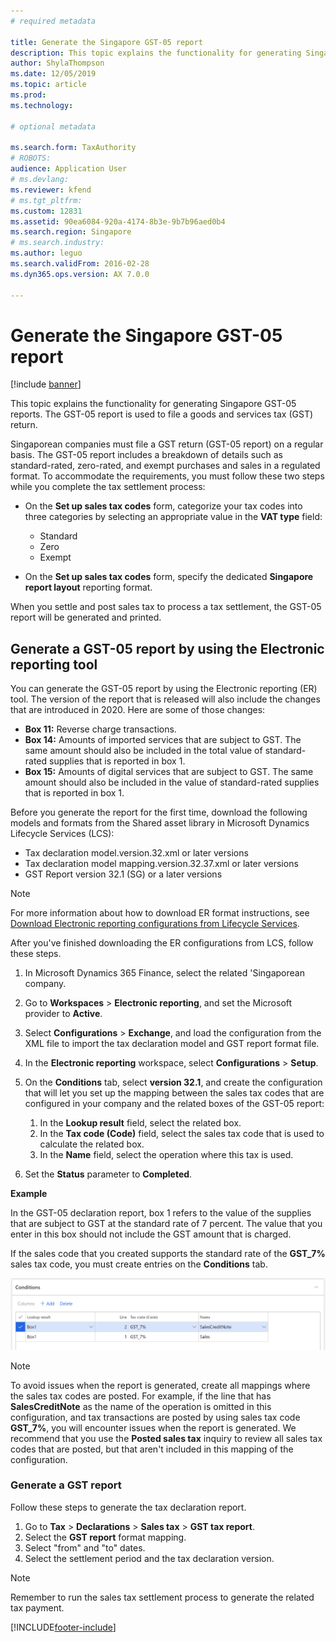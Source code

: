 ```yaml
---
# required metadata

title: Generate the Singapore GST-05 report
description: This topic explains the functionality for generating Singapore GST-05 reports in Microsoft Dynamics 365 Finance. The GST-05 report is used to file a goods and services tax (GST) return. 
author: ShylaThompson
ms.date: 12/05/2019
ms.topic: article
ms.prod: 
ms.technology: 

# optional metadata

ms.search.form: TaxAuthority
# ROBOTS: 
audience: Application User
# ms.devlang: 
ms.reviewer: kfend
# ms.tgt_pltfrm: 
ms.custom: 12831
ms.assetid: 90ea6084-920a-4174-8b3e-9b7b96aed0b4
ms.search.region: Singapore
# ms.search.industry: 
ms.author: leguo
ms.search.validFrom: 2016-02-28
ms.dyn365.ops.version: AX 7.0.0

---
```


# Generate the Singapore GST-05 report

[!include [banner](../includes/banner.md)]

This topic explains the functionality for generating Singapore GST-05 reports. The GST-05 report is used to file a goods and services tax (GST) return.

Singaporean companies must file a GST return (GST-05 report) on a regular basis. The GST-05 report includes a breakdown of details such as standard-rated, zero-rated, and exempt purchases and sales in a regulated format. To accommodate the requirements, you must follow these two steps while you complete the tax settlement process:

- On the **Set up sales tax codes** form, categorize your tax codes into three categories by selecting an appropriate value in the **VAT type** field:

    - Standard
    - Zero
    - Exempt

- On the **Set up sales tax codes** form, specify the dedicated **Singapore report layout** reporting format.

When you settle and post sales tax to process a tax settlement, the GST-05 report will be generated and printed.

## Generate a GST-05 report by using the Electronic reporting tool

You can generate the GST-05 report by using the Electronic reporting (ER) tool. The version of the report that is released will also include the changes that are introduced in 2020. Here are some of those changes:

- **Box 11:** Reverse charge transactions.
- **Box 14:** Amounts of imported services that are subject to GST. The same amount should also be included in the total value of standard-rated supplies that is reported in box 1.
- **Box 15:** Amounts of digital services that are subject to GST. The same amount should also be included in the value of standard-rated supplies that is reported in box 1.

Before you generate the report for the first time, download the following models and formats from the Shared asset library in Microsoft Dynamics Lifecycle Services (LCS):

- Tax declaration model.version.32.xml or later versions
- Tax declaration model mapping.version.32.37.xml or later versions
- GST Report version 32.1 (SG) or a later versions

> [!NOTE]
> For more information about how to download ER format instructions, see [Download Electronic reporting configurations from Lifecycle Services](../../fin-ops-core/dev-itpro/analytics/download-electronic-reporting-configuration-lcs.md).

After you've finished downloading the ER configurations from LCS, follow these steps.

1. In Microsoft Dynamics 365 Finance, select the related 'Singaporean company.
2. Go to **Workspaces** \> **Electronic reporting**, and set the Microsoft provider to **Active**.
3. Select **Configurations** \> **Exchange**, and load the configuration from the XML file to import the tax declaration model and GST report format file.
4. In the **Electronic reporting** workspace, select **Configurations** \> **Setup**.
5. On the **Conditions** tab, select **version 32.1**, and create the configuration that will let you set up the mapping between the sales tax codes that are configured in your company and the related boxes of the GST-05 report:

    1. In the **Lookup result** field, select the related box.
    2. In the **Tax code (Code)** field, select the sales tax code that is used to calculate the related box.
    3. In the **Name** field, select the operation where this tax is used.

6. Set the **Status** parameter to **Completed**.

**Example**

In the GST-05 declaration report, box 1 refers to the value of the supplies that are subject to GST at the standard rate of 7 percent. The value that you enter in this box should not include the GST amount that is charged.

If the sales code that you created supports the standard rate of the **GST\_7%** sales tax code, you must create entries on the **Conditions** tab.

![Example of line entries on the Conditions tab](media/SG_GST_Report_Configuration.png)

> [!NOTE]
> To avoid issues when the report is generated, create all mappings where the sales tax codes are posted. For example, if the line that has **SalesCreditNote** as the name of the operation is omitted in this configuration, and tax transactions are posted by using sales tax code **GST\_7%**, you will encounter issues when the report is generated. We recommend that you use the **Posted sales tax** inquiry to review all sales tax codes that are posted, but that aren't included in this mapping of the configuration.

### Generate a GST report

Follow these steps to generate the tax declaration report.

1. Go to **Tax** \> **Declarations** \> **Sales tax** \> **GST tax report**.
2. Select the **GST report** format mapping.
3. Select "from" and "to" dates.
4. Select the settlement period and the tax declaration version.

> [!NOTE]
> Remember to run the sales tax settlement process to generate the related tax payment.


[!INCLUDE[footer-include](../../includes/footer-banner.md)]
